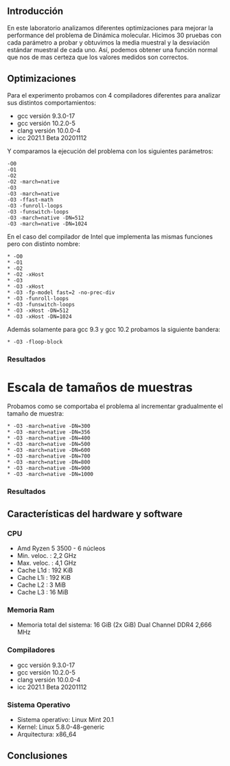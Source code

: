 ## Introducción

En este laboratorio analizamos diferentes optimizaciones para mejorar la
performance del problema de Dinámica molecular. Hicimos 30 pruebas con cada
parámetro a probar y obtuvimos la media muestral y la desviación estándar
muestral de cada uno. Así, podemos obtener una función normal que nos de mas
certeza que los valores medidos son correctos.

## Optimizaciones

Para el experimento probamos con 4 compiladores diferentes para analizar sus
distintos comportamientos:

* gcc versión 9.3.0-17
* gcc versión 10.2.0-5
* clang versión 10.0.0-4
* icc 2021.1 Beta 20201112

Y comparamos la ejecución del problema con los siguientes parámetros:

```
-O0
-O1
-O2
-O2 -march=native
-O3
-O3 -march=native
-O3 -ffast-math
-O3 -funroll-loops
-O3 -funswitch-loops
-O3 -march=native -DN=512
-O3 -march=native -DN=1024
```

En el caso del compilador de Intel que implementa las mismas funciones pero con
distinto nombre:

```
* -O0
* -O1
* -O2
* -O2 -xHost
* -O3
* -O3 -xHost
* -O3 -fp-model fast=2 -no-prec-div
* -O3 -funroll-loops
* -O3 -funswitch-loops
* -O3 -xHost -DN=512
* -O3 -xHost -DN=1024
```

Además solamente para gcc 9.3 y gcc 10.2 probamos la siguiente bandera:

```
* -O3 -floop-block
```


### Resultados

# Escala de tamaños de muestras

Probamos como se comportaba el problema al incrementar gradualmente el tamaño de
muestra:

```
* -O3 -march=native -DN=300
* -O3 -march=native -DN=356
* -O3 -march=native -DN=400
* -O3 -march=native -DN=500
* -O3 -march=native -DN=600
* -O3 -march=native -DN=700
* -O3 -march=native -DN=800
* -O3 -march=native -DN=900
* -O3 -march=native -DN=1000
```

### Resultados


## Características del hardware y software

### CPU

* Amd Ryzen 5 3500 - 6 núcleos
* Min. veloc. : 2,2 GHz
* Max. veloc. : 4,1 GHz
* Cache L1d : 192 KiB
* Cache L1i : 192 KiB
* Cache L2 : 3 MiB
* Cache L3 : 16 MiB

### Memoria Ram

* Memoria total del sistema: 16 GiB (2x GiB) Dual Channel DDR4 2,666 MHz

### Compiladores

* gcc versión 9.3.0-17
* gcc versión 10.2.0-5
* clang versión 10.0.0-4
* icc 2021.1 Beta 20201112

### Sistema Operativo

* Sistema operativo: Linux Mint 20.1
* Kernel: Linux 5.8.0-48-generic
* Arquitectura: x86_64

## Conclusiones
